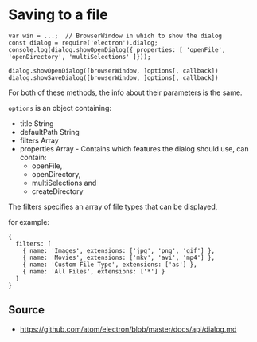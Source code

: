﻿# Saving to a file

    var win = ...;  // BrowserWindow in which to show the dialog
    const dialog = require('electron').dialog;
    console.log(dialog.showOpenDialog({ properties: [ 'openFile', 'openDirectory', 'multiSelections' ]}));

    dialog.showOpenDialog([browserWindow, ]options[, callback])
    dialog.showSaveDialog([browserWindow, ]options[, callback])

For both of these methods, the info about their parameters is the same.

`options` is an object containing:

 * title String
 * defaultPath String
 * filters Array
 * properties Array - Contains which features the dialog should use, can contain:
    * openFile,
    * openDirectory,
    * multiSelections and
    * createDirectory

The filters specifies an array of file types that can be displayed,

for example:

    {
      filters: [
        { name: 'Images', extensions: ['jpg', 'png', 'gif'] },
        { name: 'Movies', extensions: ['mkv', 'avi', 'mp4'] },
        { name: 'Custom File Type', extensions: ['as'] },
        { name: 'All Files', extensions: ['*'] }
      ]
    }

## Source

 * https://github.com/atom/electron/blob/master/docs/api/dialog.md